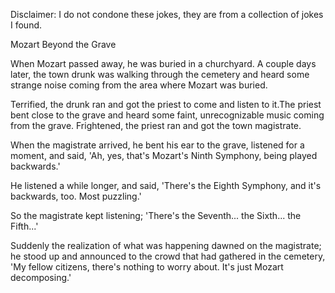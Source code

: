 Disclaimer: I do not condone these jokes, they are from a collection of jokes I found.

Mozart Beyond the Grave

When Mozart passed away, he was buried in a churchyard. A couple days later, the town drunk was walking through the cemetery and heard some strange noise coming from the area where Mozart was buried. 

Terrified, the drunk ran and got the priest to come and listen to it.The priest bent close to the grave and heard some faint, unrecognizable music coming from the grave. Frightened, the priest ran and got the town magistrate.

When the magistrate arrived, he bent his ear to the grave, listened for a moment, and said, 'Ah, yes, that's Mozart's Ninth Symphony, being played backwards.'

He listened a while longer, and said, 'There's the Eighth Symphony, and it's backwards, too. Most puzzling.' 

So the magistrate kept listening; 'There's the Seventh... the Sixth... the Fifth...' 

Suddenly the realization of what was happening dawned on the magistrate; he stood up and announced to the crowd that had gathered in the cemetery, 'My fellow citizens, there's nothing to worry about. It's just Mozart decomposing.'

